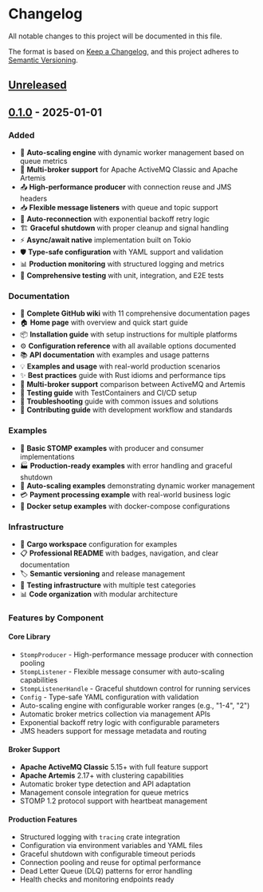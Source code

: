 # Changelog

All notable changes to this project will be documented in this file.

The format is based on [Keep a Changelog](https://keepachangelog.com/en/1.0.0/),
and this project adheres to [Semantic Versioning](https://semver.org/spec/v2.0.0.html).

## [Unreleased]

## [0.1.0] - 2025-01-01

### Added
- 🎯 **Auto-scaling engine** with dynamic worker management based on queue metrics
- 🔄 **Multi-broker support** for Apache ActiveMQ Classic and Apache Artemis
- 📤 **High-performance producer** with connection reuse and JMS headers
- 📥 **Flexible message listeners** with queue and topic support
- 🔄 **Auto-reconnection** with exponential backoff retry logic
- 🏗️ **Graceful shutdown** with proper cleanup and signal handling
- ⚡ **Async/await native** implementation built on Tokio
- 🛡️ **Type-safe configuration** with YAML support and validation
- 📊 **Production monitoring** with structured logging and metrics
- 🧪 **Comprehensive testing** with unit, integration, and E2E tests

### Documentation
- 📖 **Complete GitHub wiki** with 11 comprehensive documentation pages
- 🏠 **Home page** with overview and quick start guide
- 📦 **Installation guide** with setup instructions for multiple platforms  
- ⚙️ **Configuration reference** with all available options documented
- 📚 **API documentation** with examples and usage patterns
- 💡 **Examples and usage** with real-world production scenarios
- ✨ **Best practices** guide with Rust idioms and performance tips
- 🔗 **Multi-broker support** comparison between ActiveMQ and Artemis
- 🧪 **Testing guide** with TestContainers and CI/CD setup
- 🔧 **Troubleshooting** guide with common issues and solutions
- 🤝 **Contributing guide** with development workflow and standards

### Examples
- 📝 **Basic STOMP examples** with producer and consumer implementations
- 🏭 **Production-ready examples** with error handling and graceful shutdown
- 🔄 **Auto-scaling examples** demonstrating dynamic worker management
- 💳 **Payment processing example** with real-world business logic
- 🐳 **Docker setup examples** with docker-compose configurations

### Infrastructure
- 🔧 **Cargo workspace** configuration for examples
- 📋 **Professional README** with badges, navigation, and clear documentation
- 🏷️ **Semantic versioning** and release management
- 🧪 **Testing infrastructure** with multiple test categories
- 📊 **Code organization** with modular architecture

### Features by Component

#### Core Library
- `StompProducer` - High-performance message producer with connection pooling
- `StompListener` - Flexible message consumer with auto-scaling capabilities
- `StompListenerHandle` - Graceful shutdown control for running services
- `Config` - Type-safe YAML configuration with validation
- Auto-scaling engine with configurable worker ranges (e.g., "1-4", "2")
- Automatic broker metrics collection via management APIs
- Exponential backoff retry logic with configurable parameters
- JMS headers support for message metadata and routing

#### Broker Support
- **Apache ActiveMQ Classic** 5.15+ with full feature support
- **Apache Artemis** 2.17+ with clustering capabilities
- Automatic broker type detection and API adaptation
- Management console integration for queue metrics
- STOMP 1.2 protocol support with heartbeat management

#### Production Features
- Structured logging with `tracing` crate integration
- Configuration via environment variables and YAML files
- Graceful shutdown with configurable timeout periods
- Connection pooling and reuse for optimal performance
- Dead Letter Queue (DLQ) patterns for error handling
- Health checks and monitoring endpoints ready

[Unreleased]: https://github.com/username/stomp-activemq-autoscale/compare/v0.1.0...HEAD
[0.1.0]: https://github.com/username/stomp-activemq-autoscale/releases/tag/v0.1.0